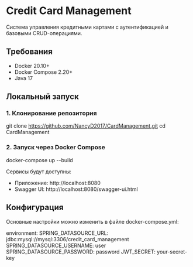 # Credit Card Management

Система управления кредитными картами с аутентификацией и базовыми CRUD-операциями.

## Требования

- Docker 20.10+
- Docker Compose 2.20+
- Java 17

## Локальный запуск

### 1. Клонирование репозитория
git clone https://github.com/NancyD2017/CardManagement.git
cd CardManagement

### 2. Запуск через Docker Compose
docker-compose up --build

Сервисы будут доступны:

 - Приложение: http://localhost:8080
 - Swagger UI: http://localhost:8080/swagger-ui.html
   
 ## Конфигурация
Основные настройки можно изменить в файле docker-compose.yml:

environment:
  SPRING_DATASOURCE_URL: jdbc:mysql://mysql:3306/credit_card_management
  SPRING_DATASOURCE_USERNAME: user
  SPRING_DATASOURCE_PASSWORD: password
  JWT_SECRET: your-secret-key

